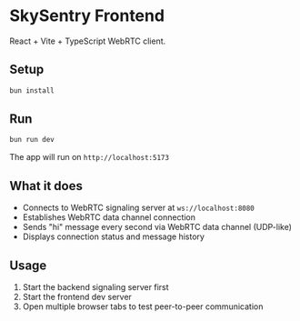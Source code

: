 # SkySentry Frontend

React + Vite + TypeScript WebRTC client.

## Setup

```bash
bun install
```

## Run

```bash
bun run dev
```

The app will run on `http://localhost:5173`

## What it does

- Connects to WebRTC signaling server at `ws://localhost:8080`
- Establishes WebRTC data channel connection
- Sends "hi" message every second via WebRTC data channel (UDP-like)
- Displays connection status and message history

## Usage

1. Start the backend signaling server first
2. Start the frontend dev server
3. Open multiple browser tabs to test peer-to-peer communication

